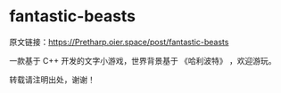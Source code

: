 # fantastic-beasts
原文链接：https://Pretharp.oier.space/post/fantastic-beasts

一款基于 C++ 开发的文字小游戏，世界背景基于 《哈利波特》 ，欢迎游玩。

转载请注明出处，谢谢！
